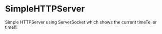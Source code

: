 # SimpleHTTPServer

Simple HTTPServer using ServerSocket which shows the current timeTeller time!!!

